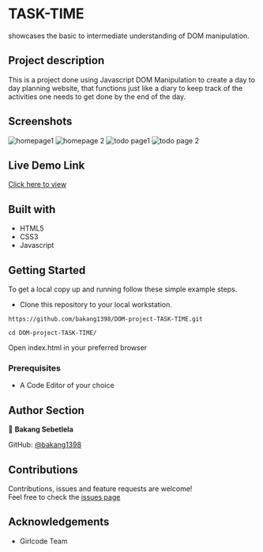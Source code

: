 # TASK-TIME
showcases the basic to intermediate understanding of DOM manipulation.

## Project description
This is a project done using Javascript DOM Manipulation to create a day to day planning website, that
functions just like a diary to keep track of the activities one needs to get done by the end of
the day.

## Screenshots
![homepage1](https://user-images.githubusercontent.com/83421867/156884180-ab88509e-748c-49aa-a8e3-45261ab1d35d.PNG)
![homepage 2](https://user-images.githubusercontent.com/83421867/156884189-08a38bd5-bcaa-4f15-9cdf-aacc2ed969f7.PNG)
![todo page1](https://user-images.githubusercontent.com/83421867/156884196-ef26bf0a-52d1-4044-9a62-884a5a3fe4d5.PNG)
![todo page 2](https://user-images.githubusercontent.com/83421867/156884202-14253e0e-e88a-411d-9011-8b97d2052b97.PNG)

## Live Demo Link
[Click here to view](https://raw.githack.com/bakang1398/DOM-project-TASK-TIME/main/home.html)

## Built with
- HTML5
- CSS3
- Javascript

## Getting Started

To get a local copy up and running follow these simple example steps.
- Clone this repository to your local workstation.

`https://github.com/bakang1398/DOM-project-TASK-TIME.git`

`cd DOM-project-TASK-TIME/`

Open index.html in your preferred browser

### Prerequisites
- A Code Editor of your choice

## Author Section
:bust_in_silhouette: **Bakang Sebetlela** 

GitHub: [@bakang1398](https://github.com/bakang1398)

## Contributions 
Contributions, issues and feature requests are welcome! <br />
Feel free to check the [issues page](https://github.com/bakang1398/DOM-project-TASK-TIME/issues)

## Acknowledgements
- Girlcode Team 
